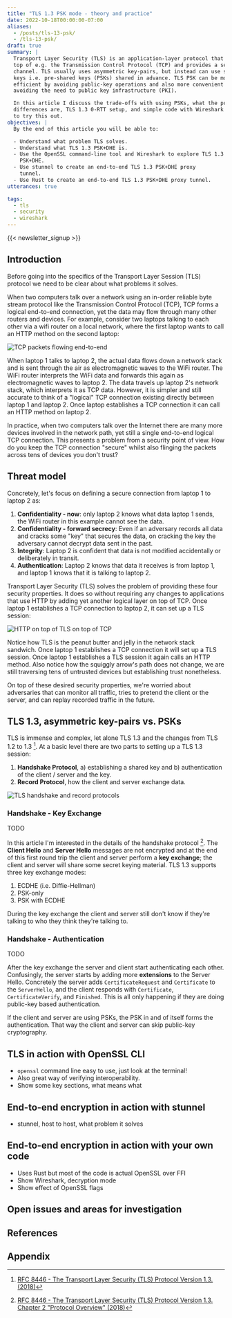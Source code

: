 ```yaml
---
title: "TLS 1.3 PSK mode - theory and practice"
date: 2022-10-18T00:00:00-07:00
aliases:
  - /posts/tls-13-psk/
  - /tls-13-psk/
draft: true
summary: |
  Transport Layer Security (TLS) is an application-layer protocol that sits on
  top of e.g. the Transmission Control Protocol (TCP) and provides a secure
  channel. TLS usually uses asymmetric key-pairs, but instead can use symmetric
  keys i.e. pre-shared keys (PSKs) shared in advance. TLS PSK can be more
  efficient by avoiding public-key operations and also more convenient by
  avoiding the need to public key infrastructure (PKI).

  In this article I discuss the trade-offs with using PSKs, what the protocol
  differences are, TLS 1.3 0-RTT setup, and simple code with Wireshark debugging
  to try this out.
objectives: |
  By the end of this article you will be able to:

  - Understand what problem TLS solves.
  - Understand what TLS 1.3 PSK+DHE is.
  - Use the OpenSSL command-line tool and Wireshark to explore TLS 1.3
    PSK+DHE.
  - Use stunnel to create an end-to-end TLS 1.3 PSK+DHE proxy
    tunnel.
  - Use Rust to create an end-to-end TLS 1.3 PSK+DHE proxy tunnel.
utterances: true

tags:
  - tls
  - security
  - wireshark
---
```


{{< newsletter_signup >}}

## Introduction

Before going into the specifics of the Transport Layer Session (TLS) protocol we
need to be clear about what problems it solves.

When two computers talk over a network using an in-order reliable byte stream
protocol like the Transmission Control Protocol (TCP), TCP forms a logical
end-to-end connection, yet the data may flow through many other routers and
devices. For example, consider two laptops talking to each other via a wifi
router on a local network, where the first laptop wants to call an HTTP method
on the second laptop:

![TCP packets flowing end-to-end](01-tcp-packets-flowing.svg)

When laptop 1 talks to laptop 2, the actual data flows down a network stack and
is sent through the air as electromagnetic waves to the WiFi router. The WiFi
router interprets the WiFi data and forwards this again as electromagnetic waves
to laptop 2. The data travels up laptop 2's network stack, which interprets it
as TCP data. However, it is simpler and still accurate to think of a "logical"
TCP connection existing directly between laptop 1 and laptop 2. Once laptop
establishes a TCP connection it can call an HTTP method on laptop 2.

In practice, when two computers talk over the Internet there are many more
devices involved in the network path, yet still a single end-to-end logical TCP
connection. This presents a problem from a security point of view. How do you
keep the TCP connection "secure" whilst also flinging the packets across tens of
devices you don't trust?

## Threat model

Concretely, let's focus on defining a secure connection from laptop 1 to
laptop 2 as:

1. **Confidentiality - now**: only laptop 2 knows what data laptop 1 sends, the
   WiFi router in this example cannot see the data.
2. **Confidentiality - forward secrecy**: Even if an adversary records all data
   and cracks some "key" that secures the data, on cracking the key the adversary
   cannot decrypt data sent in the past.
3. **Integrity**: Laptop 2 is confident that data is not modified accidentally
   or deliberately in transit.
4. **Authentication**: Laptop 2 knows that data it receives is from laptop 1,
   and laptop 1 knows that it is talking to laptop 2.

Transport Layer Security (TLS) solves the problem of providing these four
security properties. It does so without requiring any changes to applications
that use HTTP by adding yet another logical layer on top of TCP. Once laptop 1
establishes a TCP connection to laptop 2, it can set up a TLS session:

![HTTP on top of TLS on top of TCP](02-tls-packets.svg)

Notice how TLS is the peanut butter and jelly in the network stack sandwich.
Once laptop 1 establishes a TCP connection it will set up a TLS session. Once
laptop 1 establishes a TLS session it again calls an HTTP method. Also notice
how the squiggly arrow's path does not change, we are still traversing tens of
untrusted devices but establishing trust nonetheless.

On top of these desired security properties, we're worried about adversaries
that can monitor all traffic, tries to pretend the client or the server, and can
replay recorded traffic in the future.

## TLS 1.3, asymmetric key-pairs vs. PSKs

TLS is immense and complex, let alone TLS 1.3 and the changes from TLS 1.2 to
1.3 [^rfc8446]. At a basic level there are two parts to setting up a TLS 1.3
session:

1. **Handshake Protocol**, a) establishing a shared key and b) authentication
   of the client / server and the key.
2. **Record Protocol**, how the client and server exchange data.

![TLS handshake and record protocols](tls-sequence.svg)

### Handshake - Key Exchange

TODO

In this article I'm interested in the details of the handshake protocol
[^rfc8446_4]. The **Client Hello** and **Server Hello** messages are not
encrypted and at the end of this first round trip the client and server perform
a **key exchange**; the client and server will share some secret keying
material. TLS 1.3 supports three key exchange modes:

1. ECDHE (i.e. Diffie-Hellman)
2. PSK-only
3. PSK with ECDHE

During the key exchange the client and server still don't know if they're
talking to who they think they're talking to.

### Handshake - Authentication

TODO

After the key exchange the server and client start authenticating each other.
Confusingly, the server starts by adding more **extensions** to the Server
Hello. Concretely the server adds `CertificateRequest` and `Certificate` to the
`ServerHello`, and the client responds with `Certificate`, `CertificateVerify`,
and `Finished`. This is all only happening if they are doing public-key based
authentication.

If the client and server are using PSKs, the PSK in and of itself forms the
authentication. That way the client and server can skip public-key cryptography.

## TLS in action with OpenSSL CLI

- `openssl` command line easy to use, just look at the terminal!
- Also great way of verifying interoperability.
- Show some key sections, what means what

## End-to-end encryption in action with stunnel

- stunnel, host to host, what problem it solves

## End-to-end encryption in action with your own code

- Uses Rust but most of the code is actual OpenSSL over FFI
- Show Wireshark, decryption mode
- Show effect of OpenSSL flags

## Open issues and areas for investigation

## References

[^rfc8446]:
    [RFC 8446 - The Transport Layer Security (TLS) Protocol Version 1.3.
    (2018)](https://www.rfc-editor.org/rfc/rfc8446.html)

[^rfc8446_4]:
    [RFC 8446 - The Transport Layer Security (TLS) Protocol Version 1.3. Chapter
    2 "Protocol Overview"
    (2018)](https://www.rfc-editor.org/rfc/rfc8446.html#section-2)

## Appendix
